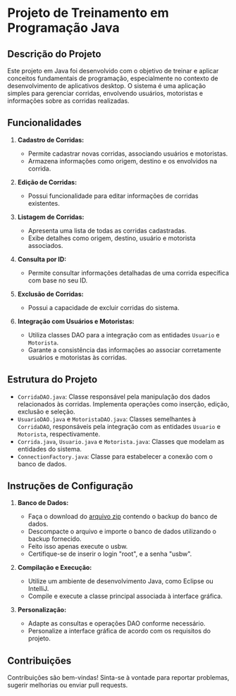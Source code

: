# Projeto de Treinamento em Programação Java

## Descrição do Projeto

Este projeto em Java foi desenvolvido com o objetivo de treinar e aplicar conceitos fundamentais de programação, especialmente no contexto de desenvolvimento de aplicativos desktop. O sistema é uma aplicação simples para gerenciar corridas, envolvendo usuários, motoristas e informações sobre as corridas realizadas.

## Funcionalidades

1. **Cadastro de Corridas:**
   - Permite cadastrar novas corridas, associando usuários e motoristas.
   - Armazena informações como origem, destino e os envolvidos na corrida.

2. **Edição de Corridas:**
   - Possui funcionalidade para editar informações de corridas existentes.

3. **Listagem de Corridas:**
   - Apresenta uma lista de todas as corridas cadastradas.
   - Exibe detalhes como origem, destino, usuário e motorista associados.

4. **Consulta por ID:**
   - Permite consultar informações detalhadas de uma corrida específica com base no seu ID.

5. **Exclusão de Corridas:**
   - Possui a capacidade de excluir corridas do sistema.

6. **Integração com Usuários e Motoristas:**
   - Utiliza classes DAO para a integração com as entidades `Usuario` e `Motorista`.
   - Garante a consistência das informações ao associar corretamente usuários e motoristas às corridas.

## Estrutura do Projeto

- `CorridaDAO.java`: Classe responsável pela manipulação dos dados relacionados às corridas. Implementa operações como inserção, edição, exclusão e seleção.
- `UsuarioDAO.java` e `MotoristaDAO.java`: Classes semelhantes à `CorridaDAO`, responsáveis pela integração com as entidades `Usuario` e `Motorista`, respectivamente.
- `Corrida.java`, `Usuario.java` e `Motorista.java`: Classes que modelam as entidades do sistema.
- `ConnectionFactory.java`: Classe para estabelecer a conexão com o banco de dados.

## Instruções de Configuração

1. **Banco de Dados:**
   - Faça o download do [arquivo zip](https://drive.google.com/file/d/1x81rApU2cEXzvP0z12pofrlAo_bWkmct/view?usp=sharing) contendo o backup do banco de dados.
   - Descompacte o arquivo e importe o banco de dados utilizando o backup fornecido.
   - Feito isso apenas execute o usbw. 
   - Certifique-se de inserir o login "root", e a senha "usbw".

2. **Compilação e Execução:**
   - Utilize um ambiente de desenvolvimento Java, como Eclipse ou IntelliJ.
   - Compile e execute a classe principal associada à interface gráfica.

3. **Personalização:**
   - Adapte as consultas e operações DAO conforme necessário.
   - Personalize a interface gráfica de acordo com os requisitos do projeto.

## Contribuições

Contribuições são bem-vindas! Sinta-se à vontade para reportar problemas, sugerir melhorias ou enviar pull requests.
